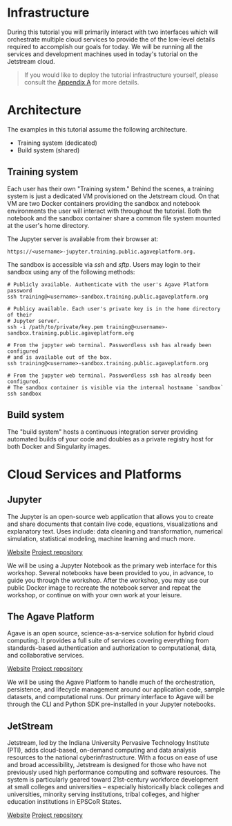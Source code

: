 # Infrastructure

During this tutorial you will primarily interact with two interfaces which will orchestrate multiple cloud services to provide the of the low-level details required to accomplish our goals for today. We will be running all the services and development machines used in today's tutorial on the Jetstream cloud.

> If you would like to deploy the tutorial infrastructure yourself, please consult the [Appendix A](90-Appendix-A.md) for more details.  

# Architecture
The examples in this tutorial assume the following architecture.

* Training system (dedicated)
* Build system (shared)

## Training system  
Each user has their own "Training system." Behind the scenes, a training system is just a dedicated VM provisioned on the Jetstream cloud. On that VM are two Docker containers providing the sandbox and notebook environments the user will interact with throughout the tutorial. Both the notebook and the sandbox container share a common file system mounted at the user's home directory.

The Jupyter server is available from their browser at:  

```  
https://<username>-jupyter.training.public.agaveplatform.org.  
```  

The sandbox is accessible via *ssh* and *sftp*. Users may login to their sandbox using any of the following methods:

```
# Publicly available. Authenticate with the user's Agave Platform password
ssh training@<username>-sandbox.training.public.agaveplatform.org

# Publicy available. Each user's private key is in the home directory of their
# Jupyter server.
ssh -i /path/to/private/key.pem training@<username>-sandbox.training.public.agaveplatform.org

# From the jupyter web terminal. Passwordless ssh has already been configured
# and is available out of the box.
ssh training@<username>-sandbox.training.public.agaveplatform.org

# From the jupyter web terminal. Passwordless ssh has already been configured.
# The sandbox container is visible via the internal hostname `sandbox`
ssh sandbox  
```  

## Build system  
The "build system" hosts a continuous integration server providing automated
builds of your code and doubles as a private registry host for both Docker and
Singularity images.


# Cloud Services and Platforms

## Jupyter

The Jupyter is an open-source web application that allows you to create and share documents that contain live code, equations, visualizations and explanatory text. Uses include: data cleaning and transformation, numerical simulation, statistical modeling, machine learning and much more.

[Website](http://jupyter.org/) [Project repository](https://github.org/jupyter)

We will be using a Jupyter Notebook as the primary web interface for this workshop. Several notebooks have been provided to you, in advance, to guide you through the workshop. After the workshop, you may use our public Docker image to recreate the notebook server and repeat the workshop, or continue on with your own work at your leisure.   


## The Agave Platform

Agave is an open source, science-as-a-service solution for hybrid cloud computing. It provides a full suite of services covering everything from standards-based authentication and authorization to computational, data, and collaborative services.

[Website](https://agaveplatform.org/) [Project repository](https://github.com/agaveplatform/)

We will be using the Agave Platform to handle much of the orchestration, persistence, and lifecycle management around our application code, sample datasets, and computational runs. Our primary interface to Agave will be through the CLI and Python SDK pre-installed in your Jupyter notebooks.


## JetStream  

Jetstream, led by the Indiana University Pervasive Technology Institute (PTI), adds cloud-based, on-demand computing and data analysis resources to the national cyberinfrastructure. With a focus on ease of use and broad accessibility, Jetstream is designed for those who have not previously used high performance computing and software resources. The system is particularly geared toward 21st-century workforce development at small colleges and universities – especially historically black colleges and universities, minority serving institutions, tribal colleges, and higher education institutions in EPSCoR States.

[Website](https://jetstream-cloud.org/) [Project repository](https://github.com/jetstream-cloud/)

